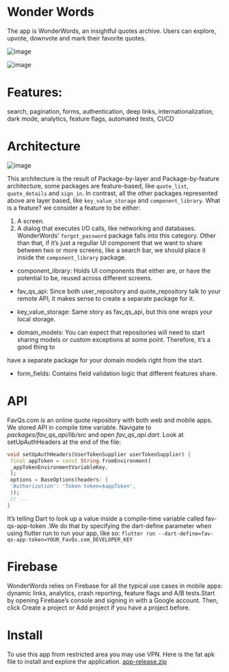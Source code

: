 # Wonder Words
The app is WonderWords, an insightful quotes archive. Users can
explore, upvote, downvote and mark their favorite quotes.

![image](https://user-images.githubusercontent.com/20933055/236761160-016d419c-0c41-4801-b39b-5efc5ec9f605.png)

![image](https://user-images.githubusercontent.com/20933055/236761227-b83215f1-d9c0-4713-8559-8718eafb280f.png)

# Features: 
search, pagination, forms, authentication, deep links,
internationalization, dark mode, analytics, feature flags, automated tests, CI/CD
# Architecture

![image](https://user-images.githubusercontent.com/20933055/236761616-64a454e5-2779-4bd6-8098-bff5dc4429b0.png)

This architecture is the result of Package-by-layer and Package-by-feature architecture, some packages are feature-based, like `quote_list`, `quote_details`
and `sign_in`. In contrast, all the other packages represented above are layer based, like `key_value_storage` and `component_library`.
What is a feature?
we consider a feature to be either:
1. A screen.
2. A dialog that executes I/O calls, like networking and databases.
WonderWords’ `forgot_password` package falls into this category.
Other than that, if it’s just a regullar UI component that we want to share
between two or more screens, like a search bar, we should place it inside the
`component_library` package.
* component_library: Holds UI components that either are, or have the
potential to be, reused across different screens.

* fav_qs_api: Since both user_repository and quote_repository talk to your
remote API, it makes sense to create a separate package for it.

* key_value_storage: Same story as fav_qs_api, but this one wraps your local
storage.

* domain_models: You can expect that repositories will need to start sharing
models or custom exceptions at some point. Therefore, it’s a good thing to

have a separate package for your domain models right from the start.
* form_fields: Contains field validation logic that different features share.

# API
FavQs.com is an online quote repository with both web and mobile apps.
We stored API in compile time variable.
Navigate to *packages/fav_qs_api/lib/src* and open *fav_qs_api.dart*.
Look at setUpAuthHeaders at the end of the file:
```dart
void setUpAuthHeaders(UserTokenSupplier userTokenSupplier) {
 final appToken = const String.fromEnvironment(
 _appTokenEnvironmentVariableKey,
 );
 options = BaseOptions(headers: {
 'Authorization': 'Token token=$appToken',
 });
 // ...
}
```
It’s telling Dart to look up a value inside a compile-time variable called fav-qs-app-token .We do that by specifying the dart-define
parameter when using flutter run to run your app, like so:
`flutter run --dart-define=fav-qs-app-token=YOUR_FavQs.com_DEVELOPER_KEY`
# Firebase
WonderWords relies on Firebase for all the typical use cases in mobile apps:
dynamic links, analytics, crash reporting, feature flags and A/B tests.Start by opening Firebase’s console and signing in with a Google account. Then,
click Create a project or Add project if you have a project before.

# Install
To use this app from restricted area you may use VPN.
Here is the fat apk file to install and explore the application.
[app-release.zip](https://github.com/m8811163008/wonderWords/files/11418976/app-release.zip)
